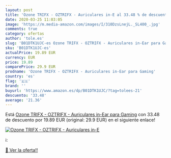 ```yaml
---
layout: post
title: 'Ozone TRIFX - OZTRIFX - Auriculares in-E al 33.48 % de descuento'
date: 2020-03-25 11:03:05
image: 'https://m.media-amazon.com/images/I/310DzsLnejL._SL400_.jpg'
comments: true
category: ofertas
author: 'tole.es'
slug: 'B01DTK1UJC-es Ozone TRIFX - OZTRIFX - Auriculares in-Ear para Gaming'
sku: 'B01DTK1UJC-es'
actualPrice: 19.89 EUR
currency: EUR
price: 19.89
comparePrice: 29.9 EUR
prodname: 'Ozone TRIFX - OZTRIFX - Auriculares in-Ear para Gaming'
country: 'es'
flag: '🇪🇸'
brand: ''
buyurl: 'https://www.amazon.es/dp/B01DTK1UJC/?tag=tolees-21'
descuento: '33.48'
average: '21.36'
---
```


Está [Ozone TRIFX - OZTRIFX - Auriculares in-Ear para Gaming](https://www.amazon.es/dp/B01DTK1UJC/?tag=tolees-21) con 33.48 de descuento por 19.89 EUR (original: 29.9 EUR) en el siguiente enlace!

[![Ozone TRIFX - OZTRIFX - Auriculares in-E](https://m.media-amazon.com/images/I/310DzsLnejL._SL400_.jpg)](https://www.amazon.es/dp/B01DTK1UJC/?tag=tolees-21)

ℹ️:


[🛒 Ver la oferta!!](https://www.amazon.es/dp/B01DTK1UJC/?tag=tolees-21)
